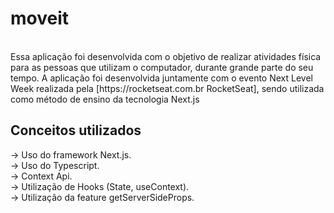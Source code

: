 # moveit
<br>
Essa aplicação foi desenvolvida com o objetivo de realizar atividades física para as pessoas que utilizam o computador, durante grande parte do seu tempo. A aplicação foi desenvolvida juntamente com o evento Next Level Week realizada pela [https://rocketseat.com.br RocketSeat], sendo utilizada como método de ensino da tecnologia Next.js


## Conceitos utilizados

-> Uso do framework Next.js. <br>
-> Uso do Typescript. <br>
-> Context Api. <br>
-> Utilização de Hooks (State, useContext). <br>
-> Utilização da feature getServerSideProps. <br>
